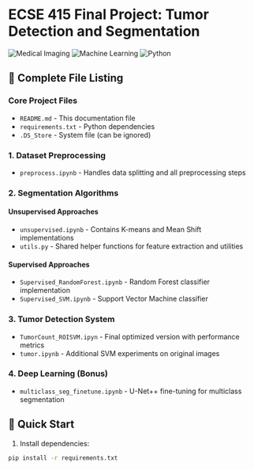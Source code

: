 # ECSE 415 Final Project: Tumor Detection and Segmentation

![Medical Imaging](https://img.shields.io/badge/domain-medical_imaging-blue) ![Machine Learning](https://img.shields.io/badge/ML-supervised%20%7C%20unsupervised-orange) ![Python](https://img.shields.io/badge/python-3.8%2B-blue)

## 📂 Complete File Listing

### Core Project Files
- `README.md` - This documentation file
- `requirements.txt` - Python dependencies
- `.DS_Store` - System file (can be ignored)

### 1. Dataset Preprocessing
- `preprocess.ipynb` - Handles data splitting and all preprocessing steps

### 2. Segmentation Algorithms
#### Unsupervised Approaches
- `unsupervised.ipynb` - Contains K-means and Mean Shift implementations
- `utils.py` - Shared helper functions for feature extraction and utilities

#### Supervised Approaches
- `Supervised_RandomForest.ipynb` - Random Forest classifier implementation
- `Supervised_SVM.ipynb` - Support Vector Machine classifier

### 3. Tumor Detection System
- `TumorCount_ROISVM.ipyn` - Final optimized version with performance metrics
- `tumor.ipynb` - Additional SVM experiments on original images

### 4. Deep Learning (Bonus)
- `multiclass_seg_finetune.ipynb` - U-Net++ fine-tuning for multiclass segmentation



## 🚀 Quick Start

1. Install dependencies:
```bash
pip install -r requirements.txt
